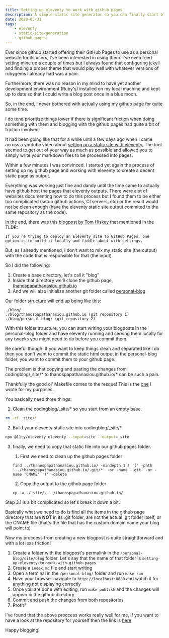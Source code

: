 ```yaml
---
title: Setting up eleventy to work with github pages
description: A simple static site generator so you can finally start blogging with your free github page.
date: 2020-05-31
tags:
    - eleventy
    - static-site-generation
    - github-pages
---
```


Ever since github started offering their GitHub Pages to use as a personal website for its users, I've been interested in using them. I've even tried setting mine up a couple of times but I always found that configuring jekyll and finding a proper theme that would play well with whatever versions of rubygems I already had was a pain. 

Furthermore, there was no reason in my mind to have yet another development environment (Ruby's) installed on my local machine and kept up to date so that I could write a blog post once in a blue moon. 

So, in the end, I never bothered with actually using my github page for quite some time.

I do tend prioritize things lower if there is significant friction when doing something with them and blogging with the github pages had quite a bit of friction involved.

It had been going like that for a while until a few days ago when I came across a youtube video about [setting up a static site with eleventy.][1] The tool seemed to get out of your way as much as possible and allowed you to simply write your markdown files to be processed into pages. 

Within a few minutes I was convinced. I started yet again the process of setting up my github page and working with eleventy to create a decent static page as output.

Everything was working just fine and dandy until the time came to actually have github host the pages that eleventy outputs. There were alot of websites documenting how to do this process but I found them to be either too complicated (setup github actions, CI servers, etc) or the result would not be clean enough (have the eleventy static site output commited to the same repository as the code).

In the end, there was this [blogpost by Tom Hiskey][2] that mentioned in the TLDR:

```If you're trying to deploy an Eleventy site to GitHub Pages, one option is to build it locally and fiddle about with settings.```

But, as I already mentioned, I don't want to mix my static site (the output) with the code that is responsible for that (the input)

So I did the following:

1. Create a base directory, let's call it "blog"
2. Inside that directory we'll clone the github page, [thanospapathanasiou.github.io][3]
3. And we will also initialize another git folder called [personal-blog][4]

Our folder structure will end up being like this:

``` 
./blog/
./blog/thanospapathanasiou.github.io (git repository 1)
./blog/personal-blog/ (git repository 2)
```

With this folder structure, you can start writing your blogposts in the personal-blog folder and have eleventy running and serving them locally for any tweeks you might need to do before you commit them. 

Be careful though. If you want to keep things clean and separated like I do then you don't want to commit the static html output in the personal-blog folder, you want to commit them to your github page. 

The problem is that copying and pasting the changes from codingblog/_site/* to thanospapathanasiou.github.io/* can be such a pain.

Thankfully the good ol' Makefile comes to the resque! This is the [one][5] I wrote for my purposes.

You basically need three things:

1. Clean the codingblog/_site/* so you start from an empty base. 
``` bash
rm -rf _site/*
```

2. Build your eleventy static site into codingblog/_site/* 
``` bash
npx @11ty/eleventy eleventy --input=site --output=_site
```

3. finally, we need to copy that static file into our github pages folder.

    1. First we need to clean up the github pages folder
    ```
    find ../thanospapathanasiou.github.io/ -mindepth 1 ! '(' -path '../thanospapathanasiou.github.io/.git/*' -or -name '.git' -or -name 'CNAME' ')' -delete
    ```

    2. Copy the output to the github page folder
    ```
    cp -a ./_site/. ../thanospapathanasiou.github.io/
    ```

Step 3.1 is a bit complicated so let's break it down a bit. 

Basically what we need to do is find all the items in the github page directory that are **NOT** in its .git folder, are not the actual .git folder itself, or the CNAME file (that's the file that has the custom domain name your blog will point to)

Now my proccess from creating a new blogpost is quite straightforward and with a lot less friction!

1. Create a folder with the blogpost's permalink in the ```/personal-blog/site/blog``` folder.
Let's say that the name of that folder is ```setting-up-eleventy-to-work-with-github-pages```
2. Create a ```index.md``` file and start writing
3. Open a terminal in the ```/personal-blog/``` folder and run ```make run```
4. Have your browser navigate to ```http://localhost:8080``` and watch it for anything not displaying correctly
5. Once you are done with editing, run ```make publish``` and the changes will appear in the github directory
6. Commit and push the changes from both repositories
7. Profit?

I've found that the above proccess works really well for me, if you want to have a look at the repository for yourself then the link is [here][4]

Happy blogging!

[1]: https://www.youtube.com/watch?v=j8mJrhhdHWc
[2]: https://tomhiskey.co.uk/posts/deploying-eleventy-to-github-pages-one-way/
[3]: https://github.com/ThanosPapathanasiou/thanospapathanasiou.github.io
[4]: https://github.com/ThanosPapathanasiou/personal-blog
[5]: https://github.com/ThanosPapathanasiou/personal-blog/blob/master/Makefile